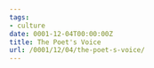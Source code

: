 ```yaml
---
tags:
- culture
date: 0001-12-04T00:00:00Z
title: The Poet's Voice
url: /0001/12/04/the-poet-s-voice/
---
```


